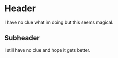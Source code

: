# Header

I have no clue what im doing but this seems magical.

## Subheader

I still have no clue and hope it gets better.

